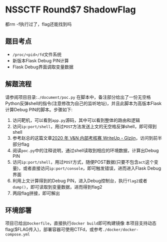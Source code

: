 # NSSCTF Round$7 ShadowFlag

都rm -f执行过了，flag还能找到吗

## 题目考点
- `/proc/<pid>/fd`文件系统
- 新版本Flask Debug PIN计算
- Flask Debug界面调取变量数据
  
## 解题流程
请参阅项目目录:`./document/poc.py`
在脚本中，备注部分给出了一份无空格Python反弹shell的指令(注意修改为自己的监听地址)，并且此脚本为高版本Flask计算Debug PIN的脚本。步骤如下:
1. 访问靶机，可以看到`app.py`源码，其中可以看到整体的路由和逻辑
2. 访问`ip:port/shell`，用过`POST`方法发送上文的无空格反弹shell，即可得到shell
3. 参考赵总的这篇文章[2020 年 V&N 内部考核赛 WriteUp - Glzjin](https://www.zhaoj.in/read-6407.html)，访问到前半部分flag
4. 阅读`poc.py`中的注释说明，通过shell读取到相应的环境数据，计算出Debug PIN
5. 访问`ip:port/shell`，用过`POST`方式，随便POST数据(只要不包含`act`这个变量)，或者直接访问`ip:port/console`，即可触发错误，进而进入Flask Debug界面
6. 利用上文计算得到的Debug PIN，进入Debug控制台，执行`flag2`或者`dump()`，即可读取到变量数据，进而得到flag2
7. 两段flag拼接，即可解出

## 环境部署
项目已给出`Dockerfile`，直接执行`docker build`即可构建镜像
本项目支持动态flag($FLAG传入)，部署容器可使用CTFd，或参考`./docker/docker-compose.yml`